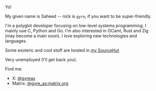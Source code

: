 Yo!

My given name is Saheed -- nick is `gyre`, if you want to be super-friendly.

I'm a polyglot developer focusing on low-level systems programming. I mainly use C, Python and Go. I'm also interested in OCaml, Rust and Zig (may become a main soon). I love exploring new technologies and languages. 

Some esoteric and cool stuff are hosted in [my SourceHut](https://git.sr.ht/~gyreas)

Very unemployed (I'll get back you).

Find me:
- X:      [@gyreas](https://x.com/gyreas)
- Matrix: [@gyre_as:matrix.org](https://matrix.to/#/@gyre_as:matrix.org)
